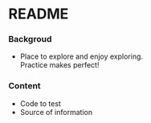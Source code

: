 README
====

### Backgroud
* Place to explore and enjoy exploring.<br/>
        Practice makes perfect!
    
### Content
* Code to test
* Source of information
